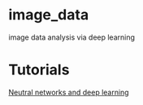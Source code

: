 # image_data
image data analysis via deep learning
# Tutorials
[Neutral networks and deep learning](http://neuralnetworksanddeeplearning.com/)
